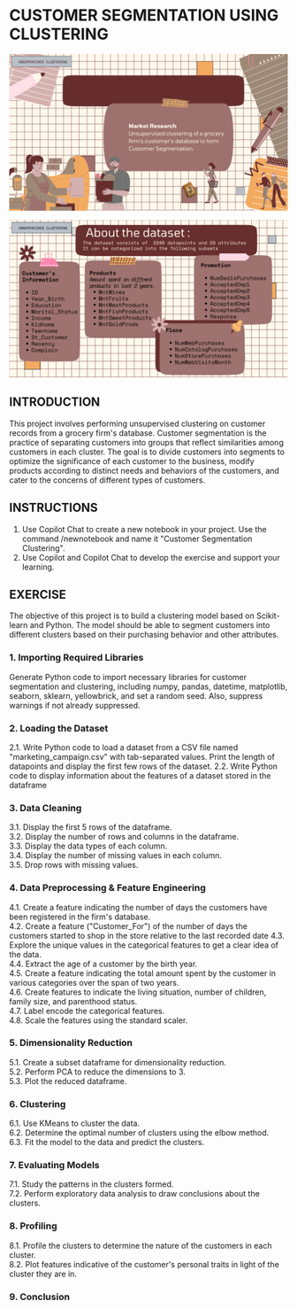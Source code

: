 # CUSTOMER SEGMENTATION USING CLUSTERING

![Customer Segmentation](segmentation.gif)

![Data Description](datasetdescription.png)

## INTRODUCTION

This project involves performing unsupervised clustering on customer records from a grocery firm's database. Customer segmentation is the practice of separating customers into groups that reflect similarities among customers in each cluster. The goal is to divide customers into segments to optimize the significance of each customer to the business, modify products according to distinct needs and behaviors of the customers, and cater to the concerns of different types of customers.

## INSTRUCTIONS

1. Use Copilot Chat to create a new notebook in your project. Use the command /newnotebook and name it "Customer Segmentation Clustering".
2. Use Copilot and Copilot Chat to develop the exercise and support your learning.

## EXERCISE

The objective of this project is to build a clustering model based on Scikit-learn and Python. The model should be able to segment customers into different clusters based on their purchasing behavior and other attributes.

### 1. Importing Required Libraries

Generate Python code to import necessary libraries for customer segmentation and clustering, including numpy, pandas, datetime, matplotlib, seaborn, sklearn, yellowbrick, and set a random seed. Also, suppress warnings if not already suppressed.

### 2. Loading the Dataset

2.1. Write Python code to load a dataset from a CSV file named "marketing_campaign.csv" with tab-separated values. Print the length of datapoints and display the first few rows of the dataset.
2.2. Write Python code to display information about the features of a dataset stored in the dataframe

### 3. Data Cleaning

3.1. Display the first 5 rows of the dataframe.  
3.2. Display the number of rows and columns in the dataframe.  
3.3. Display the data types of each column.  
3.4. Display the number of missing values in each column.  
3.5. Drop rows with missing values.  

### 4. Data Preprocessing & Feature Engineering

4.1. Create a feature indicating the number of days the customers have been registered in the firm's database.  
4.2. Create a feature ("Customer_For") of the number of days the customers started to shop in the store relative to the last recorded date
4.3. Explore the unique values in the categorical features to get a clear idea of the data.  
4.4. Extract the age of a customer by the birth year.  
4.5. Create a feature indicating the total amount spent by the customer in various categories over the span of two years.  
4.6. Create features to indicate the living situation, number of children, family size, and parenthood status.  
4.7. Label encode the categorical features.  
4.8. Scale the features using the standard scaler.  

### 5. Dimensionality Reduction

5.1. Create a subset dataframe for dimensionality reduction.  
5.2. Perform PCA to reduce the dimensions to 3.  
5.3. Plot the reduced dataframe.  

### 6. Clustering

6.1. Use KMeans to cluster the data.  
6.2. Determine the optimal number of clusters using the elbow method.  
6.3. Fit the model to the data and predict the clusters.  

### 7. Evaluating Models

7.1. Study the patterns in the clusters formed.  
7.2. Perform exploratory data analysis to draw conclusions about the clusters.  

### 8. Profiling

8.1. Profile the clusters to determine the nature of the customers in each cluster.  
8.2. Plot features indicative of the customer's personal traits in light of the cluster they are in.  

### 9. Conclusion